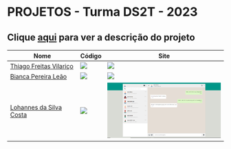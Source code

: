 # PROJETOS - Turma DS2T - 2023

## Clique [aqui](https://github.com/fernandoleonid/one-page-2022) para ver a descrição do projeto

| Nome          | Código                        | Site                              |
| --------------| ------------------------------|-----------------------------------|
| [Thiago Freitas Vilariço](https://github.com/Thiago1223)   | [![](https://skillicons.dev/icons?i=js)](./thiago_freitas_vilari%C3%A7o/) | [<img src="./thiago_freitas_vilariço/img/screenshot.jpg" width="300">](https://fernandoleonid.github.io/whatsApp-senai-1-2023/ds2t/thiago_freitas_vilari%C3%A7o/)|
| [Bianca Pereira Leão](https://github.com/leaobia)   | [![](https://skillicons.dev/icons?i=js)](./bianca_pereira_le%C3%A3o/) | [<img src="./bianca_pereira_leão/img/Capturar.PNG" width="300">](https://fernandoleonid.github.io/whatsApp-senai-1-2023/ds2t/bianca_pereira_le%C3%A3o/)|
| [Lohannes da Silva Costa](https://github.com/lohannn)   | [![](https://skillicons.dev/icons?i=js)](./lohannes_da_silva_costa/) | [<img src="./lohannes_da_silva_costa/img/print.png" width="300">](https://fernandoleonid.github.io/whatsApp-senai-1-2023/ds2t/lohannes_da_silva_costa/)|